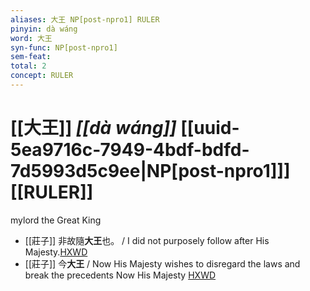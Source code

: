 ```yaml
---
aliases: 大王 NP[post-npro1] RULER
pinyin: dà wáng
word: 大王
syn-func: NP[post-npro1]
sem-feat: 
total: 2
concept: RULER 
---
```

# [[大王]] *[[dà wáng]]*  [[uuid-5ea9716c-7949-4bdf-bdfd-7d5993d5c9ee|NP[post-npro1]]] [[RULER]]
mylord the Great King
 - [[莊子]] 非故隨**大王**也。 / I did not purposely follow after His Majesty.[HXWD](https://hxwd.org/textview.html?location=KR5c0126_tls_028-13a.11)
 - [[莊子]] 今**大王** / Now His Majesty wishes to disregard the laws and break the precedents Now His Majesty [HXWD](https://hxwd.org/textview.html?location=KR5c0126_tls_028-13a.12)